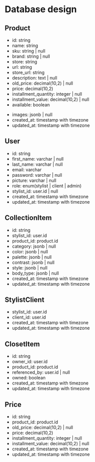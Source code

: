 # Database design

## Product

- id: string
- name: string
- sku: string | null
- brand: string | null
- store: string
- url: string
- store_url: string
- description: text | null
- old_price: decimal(10,2) | null
- price: decimal(10,2)
- installment_quantity: integer | null
- installment_value: decimal(10,2) | null
- available: boolean
<!-- - sizes: json -->
- images: jsonb | null
- created_at: timestamp with timezone
- updated_at: timestamp with timezone

## User

- id: string
- first_name: varchar | null
- last_name: varchar | null
- email: varchar
- password: varchar | null
- picture: varchar | null
- role: enum(stylist | client | admin)
- stylist_id: user.id | null
- created_at: timestamp with timezone
- updated_at: timestamp with timezone

## CollectionItem

- id: string
- stylist_id: user.id
- product_id: product.id
- category: jsonb | null
- color: jsonb | null
- palette: jsonb | null
- contrast: jsonb | null
- style: jsonb | null
- body_type: jsonb | null
- created_at: timestamp with timezone
- updated_at: timestamp with timezone

## StylistClient

- stylist_id: user.id
- client_id: user.id
- created_at: timestamp with timezone
- updated_at: timestamp with timezone

## ClosetItem

- id: string
- owner_id: user.id
- product_id: product.id
- referenced_by: user.id | null
- owned: boolean
- created_at: timestamp with timezone
- updated_at: timestamp with timezone

## Price

- id: string
- product_id: product.id
- old_price: decimal(10,2) | null
- price: decimal(10,2)
- installment_quantity: integer | null
- installment_value: decimal(10,2) | null
- created_at: timestamp with timezone
- updated_at: timestamp with timezone
